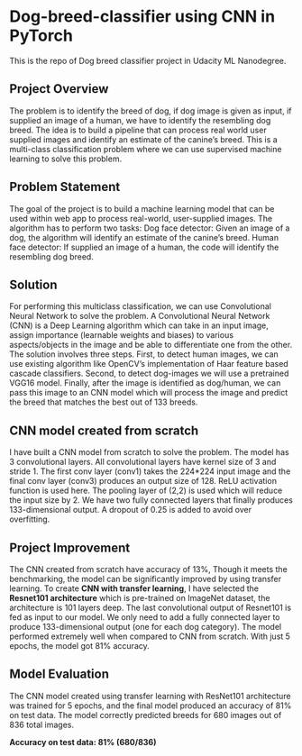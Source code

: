 # Dog-breed-classifier using CNN in PyTorch
This is the repo of Dog breed classifier project in Udacity ML Nanodegree. 

## Project Overview
The problem is to identify the breed of dog, if dog image is given as input, if supplied an image of a human, we have to identify the resembling dog breed. The idea is to build a pipeline that can process real world user supplied images and identify an estimate of the canine’s breed. This is a multi-class classification problem where we can use supervised machine learning to solve this problem.

## Problem Statement
The goal of the project is to build a machine learning model that can be used within web app to process real-world, user-supplied images. The algorithm has to perform two tasks: Dog face detector: Given an image of a dog, the algorithm will identify an estimate of the canine’s breed. Human face detector: If supplied an image of a human, the code will identify the resembling dog breed.

## Solution
For performing this multiclass classification, we can use Convolutional Neural
Network to solve the problem. A Convolutional Neural Network (CNN) is a Deep
Learning algorithm which can take in an input image, assign importance (learnable
weights and biases) to various aspects/objects in the image and be able to
differentiate one from the other. The solution involves three steps. First, to detect
human images, we can use existing algorithm like OpenCV’s implementation of
Haar feature based cascade classifiers. Second, to detect dog-images we will use a
pretrained VGG16 model. Finally, after the image is identified as dog/human, we
can pass this image to an CNN model which will process the image and predict the
breed that matches the best out of 133 breeds.

## CNN model created from scratch
I have built a CNN model from scratch to solve the problem. The model has 3
convolutional layers. All convolutional layers have kernel size of 3 and stride 1. The
first conv layer (conv1) takes the 224*224 input image and the final conv layer
(conv3) produces an output size of 128. ReLU activation function is used here. The
pooling layer of (2,2) is used which will reduce the input size by 2. We have two
fully connected layers that finally produces 133-dimensional output. A dropout of
0.25 is added to avoid over overfitting.

## Project Improvement
The CNN created from scratch have accuracy of 13%, Though it meets the
benchmarking, the model can be significantly improved by using transfer learning.
To create **CNN with transfer learning**, I have selected the **Resnet101 architecture**
which is pre-trained on ImageNet dataset, the architecture is 101 layers deep. The
last convolutional output of Resnet101 is fed as input to our model. We only need
to add a fully connected layer to produce 133-dimensional output (one for each
dog category). The model performed extremely well when compared to CNN from
scratch. With just 5 epochs, the model got 81% accuracy.

## Model Evaluation
The CNN model created using transfer learning with
ResNet101 architecture was trained for 5 epochs, and the final model produced an
accuracy of 81% on test data. The model correctly predicted breeds for 680 images out of 836 total images.

**Accuracy on test data: 81% (680/836)**


